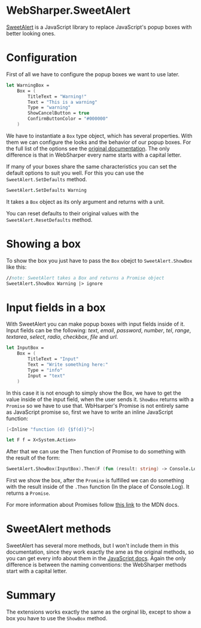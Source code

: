 # WebSharper.SweetAlert

[SweetAlert](https://limonte.github.io/sweetalert2/) is a JavaScript library to replace JavaScript's popup boxes with better looking ones.

# Configuration
First of all we have to configure the popup boxes we want to use later.

```fsharp
let WarningBox =
    Box = (
        TitleText = "Warning!"
        Text = "This is a warning"
        Type = "warning"
        ShowCancelButton = true
        ConfirmButtonColor = "#000000"
    )
```
We have to instantiate a `Box` type object, which has several properties. With them we can configure the looks and the behavior of our popup boxes.
For the full list of the options see the [original documentation](https://limonte.github.io/sweetalert2/). The only difference is that in WebSharper every name starts with a capital letter.

If many of your boxes share the same characteristics you can set the default options to suit you well. For this you can use the `SweetAlert.SetDefaults` method.
```fsharp
SweetAlert.SetDefaults Warning
```
It takes a `Box` object as its only argument and returns with a unit.

You can reset defaults to their original values with the `SweetAlert.ResetDefaults` method.

# Showing a box

To show the box you just have to pass the `Box` obejct to `SweetAlert.ShowBox` like this:
```fsharp
//note: SweetAlert takes a Box and returns a Promise object
SweetAlert.ShowBox Warning |> ignore
```

# Input fields in a box

With SweetAlert you can make popup boxes with input fields inside of it. Input fields can be the following: *text*, *email*, *password*, *number*, *tel*, *range*, *textarea*, *select*, *radio*, *checkbox*, *file* and *url*.

```fsharp
let InputBox =
    Box = (
        TitleText = "Input"
        Text = "Write something here:"
        Type = "info"
        Input = "text"
    )
```

In this case it is not enough to simply show the Box, we have to get the value inside of the input field, when the user sends it.
`ShowBox` returns with a `Promise` so we have to use that. WbHsarper's Promise is not entirely same as JavaScript promise so, first we have to write an inline JavaScript function:
```fsharp
[<Inline "function (d) {$f(d)}">]

let F f = X<System.Action>
```
After that we can use the Then function of Promise to do something with the result of the form:
```fsharp
SweetAlert.ShowBox(InputBox).Then(F (fun (result: string) -> Console.Log result))|> ignore
```
First we show the box, after the `Promise` is fulfilled we can do something with the result inside of the `.Then` function (In the place of Console.Log). It returns a `Promise`.

For more information about Promises follow [this link](https://developer.mozilla.org/en-US/docs/Web/JavaScript/Reference/Global_Objects/Promise) to the MDN docs.

# SweetAlert methods
SweetAlert has several more methods, but I won't include them in this documentation, since they work exactly the ame as the original methods, so you can get every info about them in the [JavaScript docs](https://limonte.github.io/sweetalert2/). Again the only difference is between the naming conventions: the WebSharper methods start with a capital letter.

# Summary
The extensions works exactly the same as the orginal lib, except to show a box you have to use the `ShowBox` method.